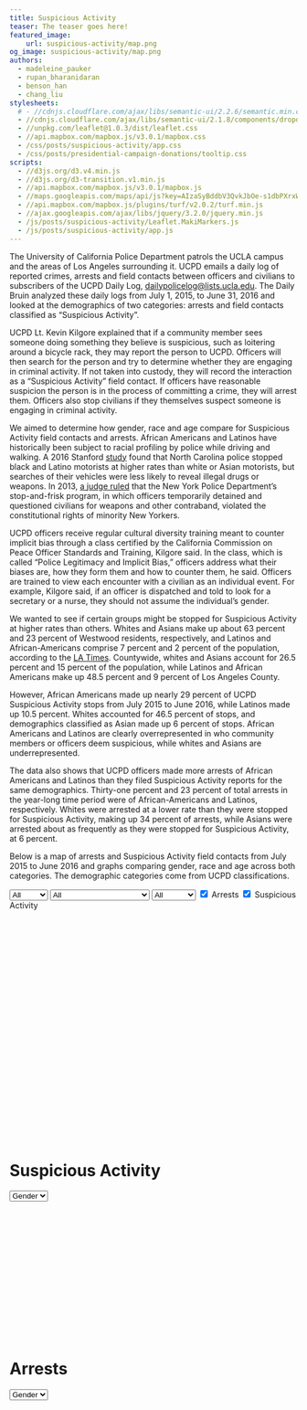 ```yaml
---
title: Suspicious Activity
teaser: The teaser goes here!
featured_image:
    url: suspicious-activity/map.png
og_image: suspicious-activity/map.png
authors:
  - madeleine_pauker
  - rupan_bharanidaran
  - benson_han
  - chang_liu
stylesheets:
  # - //cdnjs.cloudflare.com/ajax/libs/semantic-ui/2.2.6/semantic.min.css
  - //cdnjs.cloudflare.com/ajax/libs/semantic-ui/2.1.8/components/dropdown.min.css
  - //unpkg.com/leaflet@1.0.3/dist/leaflet.css
  - //api.mapbox.com/mapbox.js/v3.0.1/mapbox.css
  - /css/posts/suspicious-activity/app.css
  - /css/posts/presidential-campaign-donations/tooltip.css
scripts:
  - //d3js.org/d3.v4.min.js
  - //d3js.org/d3-transition.v1.min.js
  - //api.mapbox.com/mapbox.js/v3.0.1/mapbox.js
  - //maps.googleapis.com/maps/api/js?key=AIzaSyBddbV3QvkJbOe-s1dbPXrxWV1Sy4z8nR0"
  - //api.mapbox.com/mapbox.js/plugins/turf/v2.0.2/turf.min.js
  - //ajax.googleapis.com/ajax/libs/jquery/3.2.0/jquery.min.js
  - /js/posts/suspicious-activity/Leaflet.MakiMarkers.js
  - /js/posts/suspicious-activity/app.js
---
```


The University of California Police Department patrols the UCLA campus and the
areas of Los Angeles surrounding it. UCPD emails a daily log of reported crimes,
arrests and field contacts between officers and civilians to subscribers of the
UCPD Daily Log, dailypolicelog@lists.ucla.edu. The Daily Bruin analyzed these
daily logs from July 1, 2015, to June 31, 2016 and looked at the demographics of
two categories: arrests and field contacts classified as “Suspicious Activity”.

UCPD Lt. Kevin Kilgore explained that if a community member sees someone doing
something they believe is suspicious, such as loitering around a bicycle rack,
they may report the person to UCPD. Officers will then search for the person and
try to determine whether they are engaging in criminal activity. If not taken
into custody, they will record the interaction as a “Suspicious Activity” field
contact. If officers have reasonable suspicion the person is in the process of
committing a crime, they will arrest them. Officers also stop civilians if they
themselves suspect someone is engaging in criminal activity.

We aimed to determine how gender, race and age compare for Suspicious Activity
field contacts and arrests. African Americans and Latinos have historically been
subject to racial profiling by police while driving and walking. A 2016 Stanford
[study](https://news.stanford.edu/2016/06/28/stanford-researchers-develop-new-statistical-test-shows-racial-profiling-police-traffic-stops/)
found that North Carolina police stopped black and Latino motorists at higher
rates than white or Asian motorists, but searches of their vehicles were less
likely to reveal illegal drugs or weapons. In 2013,
[a judge ruled](http://www.nytimes.com/2013/08/13/opinion/racial-discrimination-in-stop-and-frisk.html)
that the New York Police Department’s stop-and-frisk program, in which officers
temporarily detained and questioned civilians for weapons and other contraband,
violated the constitutional rights of minority New Yorkers.

UCPD officers receive regular cultural diversity training meant to counter
implicit bias through a class certified by the California Commission on Peace
Officer Standards and Training, Kilgore said. In the class, which is called
“Police Legitimacy and Implicit Bias,” officers address what their biases are,
how they form them and how to counter them, he said. Officers are trained to
view each encounter with a civilian as an individual event. For example, Kilgore
said, if an officer is dispatched and told to look for a secretary or a nurse,
they should not assume the individual’s gender.

We wanted to see if certain groups might be stopped for Suspicious Activity at
higher rates than others. Whites and Asians make up about 63 percent and 23
percent of Westwood residents, respectively, and Latinos and African-Americans
comprise 7 percent and 2 percent of the population, according to the
[LA Times](http://maps.latimes.com/neighborhoods/neighborhood/westwood/#ethnicity).
Countywide, whites and Asians account for 26.5 percent and 15 percent of the
population, while Latinos and African Americans make up 48.5 percent and 9
percent of Los Angeles County.

However, African Americans made up nearly 29 percent of UCPD Suspicious Activity
stops from July 2015 to June 2016, while Latinos made up 10.5 percent. Whites
accounted for 46.5 percent of stops, and demographics classified as Asian made
up 6 percent of stops. African Americans and Latinos are clearly overrepresented
in who community members or officers deem suspicious, while whites and Asians
are underrepresented.

The data also shows that UCPD officers made more arrests of African Americans
and Latinos than they filed Suspicious Activity reports for the same
demographics. Thirty-one percent and 23 percent of total arrests in the
year-long time period were of African-Americans and Latinos, respectively.
Whites were arrested at a lower rate than they were stopped for Suspicious
Activity, making up 34 percent of arrests, while Asians were arrested about as
frequently as they were stopped for Suspicious Activity, at 6 percent.

Below is a map of arrests and Suspicious Activity field contacts from July 2015
to June 2016 and graphs comparing gender, race and age across both categories.
The demographic categories come from UCPD classifications.

<select id="gender_select" class="map_select">
  <option value="all">All</option>
  <option value="male">Male</option>
  <option value="female">Female</option>
</select>
<select id="race_select" class="map_select">
  <option value="all">All</option>
  <option value="I">American Indian</option>
  <!-- <option value="Z">Asian Indian</option> -->
  <option value="B">Black</option>
  <!-- <option value="D">Cambodian</option> -->
  <option value="C">Chinese</option>
  <!-- <option value="F">Filipino</option> -->
  <!-- <option value="G">Guamanian</option> -->
  <!-- <option value="U">Hawaiian</option> -->
  <option value="H">Hispanic / Latin / Mexican</option>
  <!-- <option value="J">Japanese</option> -->
  <!-- <option value="K">Korean</option> -->
  <!-- <option value="L">Laotian</option> -->
  <option value="O">Other</option>
  <option value="A">Other Asian</option>
  <option value="P">Pacific Islander</option>
  <!-- <option value="S">Samoan</option> -->
  <!-- <option value="X">Unknown</option> -->
  <option value="V">Vietnamese</option>
  <option value="W">White</option>
</select>
<select id="age_select" class="map_select">
  <option value="4">All</option>
  <option value="0">Under 20</option>
  <option value="1">21-40</option>
  <option value="2">41-65</option>
  <option value="3">65+</option>
</select>
<input class="map_select" type="checkbox" name="type" value="arrest" checked> Arrests
<input class="map_select" type="checkbox" name="type" value="suspicious" checked> Suspicious Activity

<div id="map" style="height: 400px;"></div>
<h1 class="graph-title">Suspicious Activity</h1>
<select id="suspicious-bar-select">
  <option value="gender">Gender</option>
  <option value="race">Race</option>
  <option value="age">Age</option>
</select>
<svg width="640" height="300" id="suspicious-bar-chart"></svg>
<h1 class="graph-title">Arrests</h1>
<select id="arrest-bar-select">
  <option value="gender">Gender</option>
  <option value="race">Race</option>
  <option value="age">Age</option>
</select>
<svg width="640" height="300" id="arrest-bar-chart"></svg>
